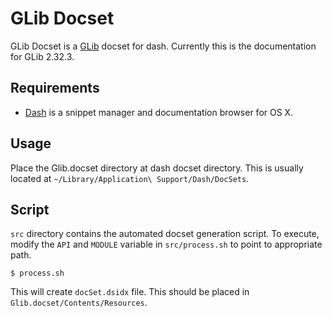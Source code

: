 GLib Docset
===========

GLib Docset is a [GLib](http://developer.gnome.org/glib/) docset for dash.
Currently this is the documentation for GLib 2.32.3.

Requirements
------------

* [Dash](http://kapeli.com/dash/) is a snippet manager and documentation browser for OS X.

Usage
-----

Place the Glib.docset directory at dash docset directory.
This is usually located at `~/Library/Application\ Support/Dash/DocSets`.

Script
------

`src` directory contains the automated docset generation script.
To execute, modify the `API` and `MODULE` variable in `src/process.sh` to point to appropriate path.

    $ process.sh

This will create `docSet.dsidx` file.
This should be placed in `Glib.docset/Contents/Resources`.
